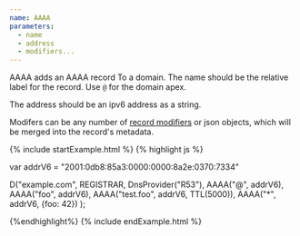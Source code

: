 ```yaml
---
name: AAAA
parameters:
  - name
  - address
  - modifiers...
---
```


AAAA adds an AAAA record To a domain. The name should be the relative label for the record. Use `@` for the domain apex.

The address should be an ipv6 address as a string.

Modifers can be any number of [record modifiers](#record-modifiers) or json objects, which will be merged into the record's metadata.

{% include startExample.html %}
{% highlight js %}

var addrV6 = "2001:0db8:85a3:0000:0000:8a2e:0370:7334"

D("example.com", REGISTRAR, DnsProvider("R53"),
  AAAA("@", addrV6),
  AAAA("foo", addrV6),
  AAAA("test.foo", addrV6, TTL(5000)),
  AAAA("*", addrV6, {foo: 42})
);

{%endhighlight%}
{% include endExample.html %}